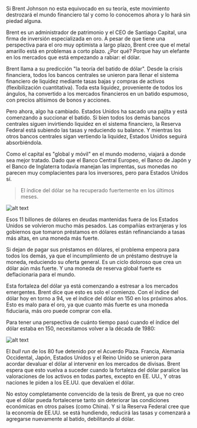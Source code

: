 Si Brent Johnson no esta equivocado en su teoría, este movimiento destrozará el mundo financiero tal y como lo conocemos ahora y lo hará sin piedad alguna.

Brent es un administrador de patrimonio y el CEO de Santiago Capital, una firma de inversión especializada en oro. A pesar de que tiene una perspectiva para el oro muy optimista a largo plazo, Brent cree que el metal amarillo está en problemas a corto plazo. ¿Por qué? Porque hay un elefante en los mercados que está empezando a rabiar: el dólar.

Brent llama a su predicción "la teoría del batido de dólar". Desde la crisis financiera, todos los bancos centrales se unieron para llenar el sistema financiero de liquidez mediante tasas bajas y compras de activos (flexibilización cuantitativa). Toda esta liquidez, proveniente de todos los ángulos, ha convertido a los mercados financieros en un batido espumoso, con precios altísimos de bonos y acciones.

Pero ahora, algo ha cambiado. Estados Unidos ha sacado una pajita y está comenzando a succionar el batido. Si bien todos los demás bancos centrales siguen invirtiendo liquidez en el sistema financiero, la Reserva Federal está subiendo las tasas y reduciendo su balance. Y mientras los otros bancos centrales sigan vertiendo la liquidez, Estados Unidos seguirá absorbiéndola.

Como el capital es "global y móvil" en el mundo moderno, viajará a donde sea mejor tratado. Dado que el Banco Central Europeo, el Banco de Japón y el Banco de Inglaterra todavía manejan las imprentas, sus monedas no parecen muy complacientes para los inversores, pero para Estados Unidos sí.

> El índice del dólar se ha recuperado fuertemente en los últimos meses.

![alt text](https://i.ibb.co/m6JmMXL/dollar-index.png)

Esos 11 billones de dólares en deudas mantenidas fuera de los Estados Unidos se volvieron mucho más pesados. Las compañías extranjeras y los gobiernos que tomaron préstamos en dólares están refinanciando a tasas más altas, en una moneda más fuerte.

Si dejan de pagar sus préstamos en dólares, el problema empeora para todos los demás, ya que el incumplimiento de un préstamo destruye la moneda, reduciendo su oferta general. Es un ciclo doloroso que crea un dólar aún más fuerte. Y una moneda de reserva global fuerte es deflacionaria para el mundo.

Esta fortaleza del dólar ya está comenzando a estresar a los mercados emergentes. Brent dice que esto es solo el comienzo. Con el índice del dólar hoy en torno a 94, ve el índice del dólar en 150 en los próximos años. Esto es malo para el oro, ya que cuanto más fuerte es una moneda fiduciaria, más oro puede comprar con ella.

Para tener una perspectiva de cuánto tiempo pasó cuando el índice del dólar estaba en 150, necesitamos volver a la década de 1980:

![alt text](https://i.ibb.co/1Mrspzm/dollar-index-2.png)

El *bull run* de los 80 fue detenido por el Acuerdo Plaza. Francia, Alemania Occidental, Japón, Estados Unidos y el Reino Unido se unieron para acordar devaluar el dólar al intervenir en los mercados de divisas. Brent espera que esto vuelva a suceder cuando la fortaleza del dólar paralice las valoraciones de los activos en todas partes, excepto en EE. UU., Y otras naciones le piden a los EE.UU. que devalúen el dólar.

No estoy completamente convencido de la tesis de Brent, ya que no creo que el dólar pueda fortalecerse tanto sin deteriorar las condiciones económicas en otros países (como China). Y si la Reserva Federal cree que la economía de EE.UU. se está hundiendo, reducirá las tasas y comenzará a agregarse nuevamente al batido, debilitando al dólar.
